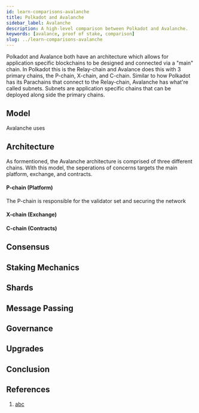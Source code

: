```yaml
---
id: learn-comparisons-avalanche
title: Polkadot and Avalanche
sidebar_label: Avalanche
description: A high-level comparison between Polkadot and Avalanche.
keywords: [avalance, proof of stake, comparison]
slug: ../learn-comparisons-avalanche
---
```


Polkadot and Avalance both have an architecture which allows for application specific blockchains to be designed and connected via a "main" chain. In Polkadot this is the Relay-chain and Avalance does this with 3 primary chains, the P-chain, X-chain, and C-chain. Similar to how Polkadot has its Parachains that connect to the Relay-chain, Avalanche has what're called subnets. Subnets are application specific chains that can be deployed along side the primary chains.

## Model

Avalanche uses 

## Architecture

As formentioned, the Avalanche architecture is comprised of three different chains. With this model, the seperations of concerns targets the main platform, exchange, and contracts. 

#### P-chain (Platform)

The P-chain is responsible for the validator set and securing the network

#### X-chain (Exchange)

#### C-chain (Contracts)

## Consensus

## Staking Mechanics

## Shards

## Message Passing

## Governance

## Upgrades

## Conclusion

## References

1. [abc](https://xyz.com)

